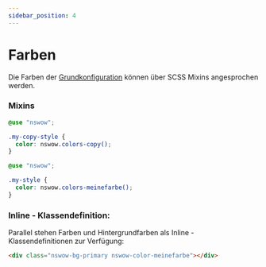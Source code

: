 ```yaml
---
sidebar_position: 4
---
```


# Farben

Die Farben der [Grundkonfiguration](./beaver-config) können über SCSS Mixins angesprochen werden.

### Mixins

```scss title="style.scss"
@use "nswow";

.my-copy-style {
  color: nswow.colors-copy();
}
```

```scss title="style.scss"
@use "nswow";

.my-style {
  color: nswow.colors-meinefarbe();
}
```

### Inline - Klassendefinition:

Parallel stehen Farben und Hintergrundfarben als Inline - Klassendefinitionen zur Verfügung:

```html title="komponente.html"
<div class="nswow-bg-primary nswow-color-meinefarbe"></div>
```